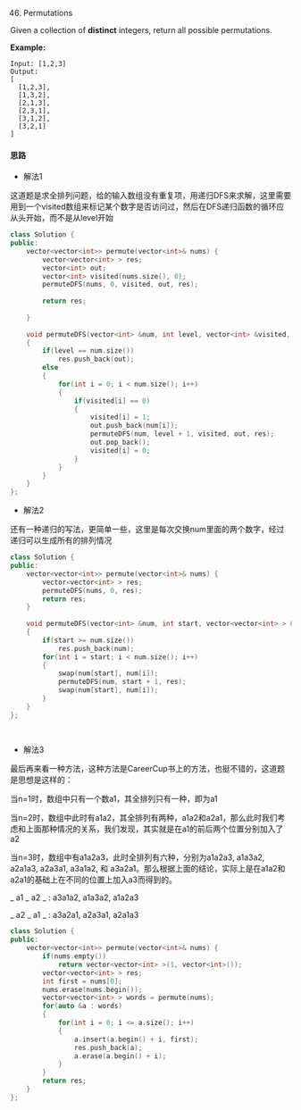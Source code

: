 46. Permutations

Given a collection of **distinct** integers, return all possible permutations.

**Example:**

```
Input: [1,2,3]
Output:
[
  [1,2,3],
  [1,3,2],
  [2,1,3],
  [2,3,1],
  [3,1,2],
  [3,2,1]
]
```

#### 思路

- 解法1

这道题是求全排列问题，给的输入数组没有重复项，用递归DFS来求解，这里需要用到一个visited数组来标记某个数字是否访问过，然后在DFS递归函数的循环应从头开始，而不是从level开始

```c++
class Solution {
public:
    vector<vector<int>> permute(vector<int>& nums) {
        vector<vector<int> > res;
        vector<int> out;
        vector<int> visited(nums.size(), 0);
        permuteDFS(nums, 0, visited, out, res);
        
        return res;
        
    }
    
    void permuteDFS(vector<int> &num, int level, vector<int> &visited, vector<int> &out, vector<vector<int> > &res)
    {
        if(level == num.size())
            res.push_back(out);
        else
        {
            for(int i = 0; i < num.size(); i++)
            {
                if(visited[i] == 0)
                {
                    visited[i] = 1;
                    out.push_back(num[i]);
                    permuteDFS(num, level + 1, visited, out, res);
                    out.pop_back();
                    visited[i] = 0;
                }
            }
        }
    }
};
```



- 解法2

还有一种递归的写法，更简单一些，这里是每次交换num里面的两个数字，经过递归可以生成所有的排列情况

```c++
class Solution {
public:
    vector<vector<int>> permute(vector<int>& nums) {
        vector<vector<int> > res;
        permuteDFS(nums, 0, res);
        return res;
    }
    
    void permuteDFS(vector<int> &num, int start, vector<vector<int> > &res)
    {
        if(start >= num.size())
            res.push_back(num);
        for(int i = start; i < num.size(); i++)
        {
            swap(num[start], num[i]);
            permuteDFS(num, start + 1, res);
            swap(num[start], num[i]);
        }
    }
};
    
    
```





- 解法3

最后再来看一种方法，这种方法是CareerCup书上的方法，也挺不错的，这道题是思想是这样的：

当n=1时，数组中只有一个数a1，其全排列只有一种，即为a1

当n=2时，数组中此时有a1a2，其全排列有两种，a1a2和a2a1，那么此时我们考虑和上面那种情况的关系，我们发现，其实就是在a1的前后两个位置分别加入了a2

当n=3时，数组中有a1a2a3，此时全排列有六种，分别为a1a2a3, a1a3a2, a2a1a3, a2a3a1, a3a1a2, 和 a3a2a1。那么根据上面的结论，实际上是在a1a2和a2a1的基础上在不同的位置上加入a3而得到的。

_ a1 _ a2 _ : a3a1a2, a1a3a2, a1a2a3

_ a2 _ a1 _ : a3a2a1, a2a3a1, a2a1a3

```c++
class Solution {
public:
    vector<vector<int>> permute(vector<int>& nums) {
        if(nums.empty())
            return vector<vector<int> >(1, vector<int>());
        vector<vector<int> > res;
        int first = nums[0];
        nums.erase(nums.begin());
        vector<vector<int> > words = permute(nums);
        for(auto &a : words)
        {
            for(int i = 0; i <= a.size(); i++)
            {
                a.insert(a.begin() + i, first);
                res.push_back(a);
                a.erase(a.begin() + i);
            }
        }
        return res;
    }
};
    
    
```



